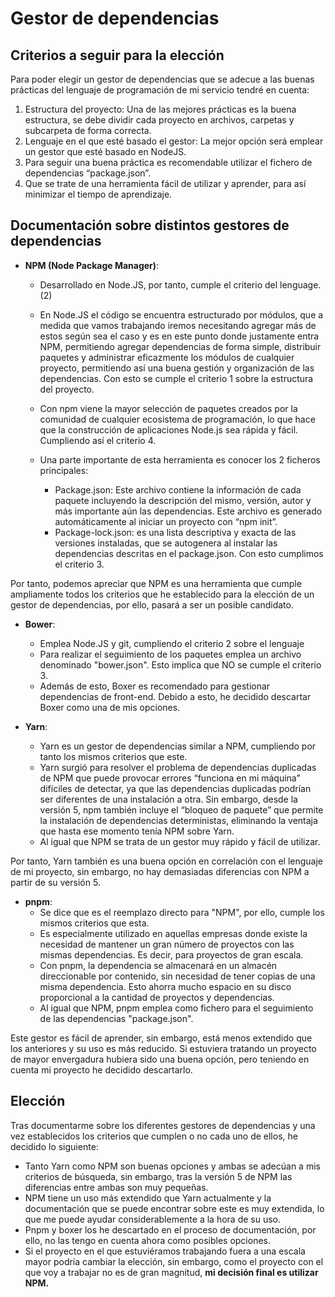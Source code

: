 # Gestor de dependencias

## Criterios a seguir para la elección
Para poder elegir un gestor de dependencias que se adecue a las buenas prácticas del lenguaje de programación de mi servicio tendré en cuenta:
1. Estructura del proyecto: Una de las mejores prácticas es la buena estructura, se debe dividir cada proyecto en archivos, carpetas y subcarpeta de forma correcta.
2. Lenguaje en el que esté basado el gestor: La mejor opción será emplear un gestor que esté basado en NodeJS.
3. Para seguir una buena práctica es recomendable utilizar el fichero de dependencias “package.json”.
4. Que se trate de una herramienta fácil de utilizar y aprender, para así minimizar el tiempo de aprendizaje.

## Documentación sobre distintos gestores de dependencias

* **NPM (Node Package Manager)**: 

    - Desarrollado en Node.JS, por tanto, cumple el criterio del lenguage. (2)
    - En Node.JS el código se encuentra estructurado por módulos, que a medida que vamos trabajando iremos necesitando agregar más de estos según sea el caso y es en este punto donde justamente entra NPM, permitiendo agregar dependencias de forma simple, distribuir paquetes y administrar eficazmente los módulos de cualquier proyecto, permitiendo así una buena gestión y organización de las dependencias. Con esto se cumple el criterio 1 sobre la estructura del proyecto.
    - Con npm viene la mayor selección de paquetes creados por la comunidad de cualquier ecosistema de programación, lo que hace que la construcción de aplicaciones Node.js sea rápida y fácil. Cumpliendo así el criterio 4.

    - Una parte importante de esta herramienta es conocer los 2 ficheros principales:

        - Package.json: Este archivo contiene la información de cada paquete incluyendo la descripción del mismo, versión, autor y más importante aún las dependencias. Este archivo es generado automáticamente al iniciar un proyecto con “npm init”.
        - Package-lock.json: es una lista descriptiva y exacta de las versiones instaladas, que se autogenera al instalar las dependencias descritas en el package.json.
    Con esto cumplimos el criterio 3.

Por tanto, podemos apreciar que NPM es una herramienta que cumple ampliamente todos los criterios que he establecido para la elección de un gestor de dependencias, por ello, pasará a ser un posible candidato.

* **Bower**: 
    - Emplea Node.JS y git, cumpliendo el criterio 2 sobre el lenguaje
    - Para realizar el seguimiento de los paquetes emplea un archivo denominado "bower.json". Esto implica que NO se cumple el criterio 3.
    - Además de esto, Boxer es recomendado para gestionar dependencias de front-end.
Debido a esto, he decidido descartar Boxer como una de mis opciones.

* **Yarn**: 
    - Yarn es un gestor de dependencias similar a NPM, cumpliendo por tanto los mismos criterios que este.
    - Yarn surgió para resolver el problema de dependencias duplicadas de NPM que puede provocar errores “funciona en mi máquina” difíciles de detectar, ya que las dependencias duplicadas podrían ser diferentes de una instalación a otra. Sin embargo, desde la versión 5, npm también incluye el “bloqueo de paquete” que permite la instalación de dependencias deterministas, eliminando la ventaja que hasta ese momento tenía NPM sobre Yarn.
    - Al igual que NPM se trata de un gestor muy rápido y fácil de utilizar.

Por tanto, Yarn también es una buena opción en correlación con el lenguaje de mi proyecto, sin embargo, no hay demasiadas diferencias con NPM a partir de su versión 5.

* **pnpm**: 
    - Se dice que es el reemplazo directo para "NPM", por ello, cumple los mismos criterios que esta.
    - Es especialmente utilizado en aquellas empresas donde existe la necesidad de mantener un gran número de proyectos con las mismas dependencias. Es decir, para proyectos de gran escala. 
    - Con pnpm, la dependencia se almacenará en un almacén direccionable por contenido, sin necesidad de tener copias de una misma dependencia. Esto ahorra mucho espacio en su disco proporcional a la cantidad de proyectos y dependencias.
    - Al igual que NPM, pnpm emplea como fichero para el seguimiento de las dependencias "package.json".

Este gestor es fácil de aprender, sin embargo, está menos extendido que los anteriores y su uso es más reducido. Si estuviera tratando un proyecto de mayor envergadura hubiera sido una buena opción, pero teniendo en cuenta mi proyecto he decidido descartarlo.

## Elección

Tras documentarme sobre los diferentes gestores de dependencias y una vez establecidos los criterios que cumplen o no cada uno de ellos, he decidido lo siguiente:
* Tanto Yarn como NPM son buenas opciones y ambas se adecúan a mis criterios de búsqueda, sin embargo, tras la versión 5 de NPM las diferencias entre ambas son muy pequeñas.
* NPM tiene un uso más extendido que Yarn actualmente y la documentación que se puede encontrar sobre este es muy extendida, lo que me puede ayudar considerablemente a la hora de su uso.
* Pnpm y boxer los he descartado en el proceso de documentación, por ello, no las tengo en cuenta ahora como posibles opciones.
* Si el proyecto en el que estuviéramos trabajando fuera a una escala mayor podría cambiar la elección, sin embargo, como el proyecto con el que voy a trabajar no es de gran magnitud, **mi decisión final es utilizar NPM.**
